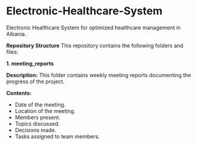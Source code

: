 # **Electronic-Healthcare-System**
Electronic Healthcare System for optimized healthcare management in Albania.

**Repository Structure**
This repository contains the following folders and files:

**1. meeting_reports**

**Description:** 
This folder contains weekly meeting reports documenting the progress of the project.

**Contents:**
- Date of the meeting.
- Location of the meeting.
- Members present.
- Topics discussed.
- Decisions made.
- Tasks assigned to team members.
